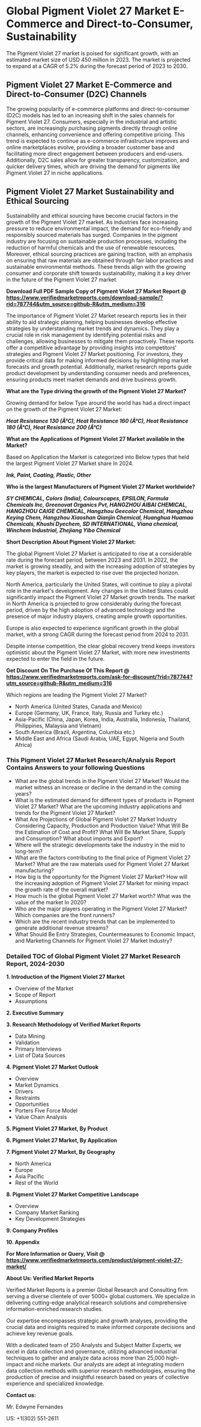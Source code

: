 <h1>Global Pigment Violet 27 Market E-Commerce and Direct-to-Consumer, Sustainability</h1><p class=""><p>The Pigment Violet 27 market is poised for significant growth, with an estimated market size of USD 450 million in 2023. The market is projected to expand at a CAGR of 5.2% during the forecast period of 2023 to 2030.</p><h2>Pigment Violet 27 Market E-Commerce and Direct-to-Consumer (D2C) Channels</h2><p>The growing popularity of e-commerce platforms and direct-to-consumer (D2C) models has led to an increasing shift in the sales channels for Pigment Violet 27. Consumers, especially in the industrial and artistic sectors, are increasingly purchasing pigments directly through online channels, enhancing convenience and offering competitive pricing. This trend is expected to continue as e-commerce infrastructure improves and online marketplaces evolve, providing a broader customer base and facilitating more direct engagement between producers and end-users. Additionally, D2C sales allow for greater transparency, customization, and quicker delivery times, which are driving the demand for pigments like Pigment Violet 27 in niche applications.</p><h2>Pigment Violet 27 Market Sustainability and Ethical Sourcing</h2><p>Sustainability and ethical sourcing have become crucial factors in the growth of the Pigment Violet 27 market. As industries face increasing pressure to reduce environmental impact, the demand for eco-friendly and responsibly sourced materials has surged. Companies in the pigment industry are focusing on sustainable production processes, including the reduction of harmful chemicals and the use of renewable resources. Moreover, ethical sourcing practices are gaining traction, with an emphasis on ensuring that raw materials are obtained through fair labor practices and sustainable environmental methods. These trends align with the growing consumer and corporate shift towards sustainability, making it a key driver in the future of the Pigment Violet 27 market.</p></p><p class=""><strong>Download Full PDF Sample Copy of Pigment Violet 27 Market Report @ <a href="https://www.verifiedmarketreports.com/download-sample/?rid=787744&utm_source=github-R&utm_medium=316" target="_blank">https://www.verifiedmarketreports.com/download-sample/?rid=787744&utm_source=github-R&utm_medium=316</a></strong></p><p>The importance of&nbsp;Pigment Violet 27 Market research reports lies in their ability to aid strategic planning, helping businesses develop effective strategies by understanding market trends and dynamics. They play a crucial role in risk management by identifying potential risks and challenges, allowing businesses to mitigate them proactively. These reports offer a competitive advantage by providing insights into competitors' strategies and Pigment Violet 27 Market positioning. For investors, they provide critical data for making informed decisions by highlighting market forecasts and growth potential. Additionally, market research reports guide product development by understanding consumer needs and preferences, ensuring products meet market demands and drive business growth.</p><p><strong>What are the&nbsp;Type driving the growth of the Pigment Violet 27 Market?</strong></p><p id="" class="">Growing demand for below Type around the world has had a direct impact on the growth of the Pigment Violet 27 Market:</p><p class=""><em><strong>Heat Resistance 130 (Â°C), Heat Resistance 160 (Â°C), Heat Resistance 180 (Â°C), Heat Resistance 200 (Â°C)</strong></em></p><p class=""><strong>What are the&nbsp;Applications&nbsp;of Pigment Violet 27 Market available in the Market?</strong></p><p id="" class="">Based on Application the Market is categorized into Below types that held the largest Pigment Violet 27 Market share In 2024.</p><p class=""><em><strong>Ink, Paint, Coating, Plastic, Other</strong></em></p><p class=""><strong>Who is the largest Manufacturers of Pigment Violet 27 Market worldwide?</strong></p><p><em><strong>SY CHEMICAL, Colors (India), Colourscapes, EPSILON, Formula Chemicals Inc, Greenovat Organics Pvt, HANGZHOU AIBAI CHEMICAL, HANGZHOU CAIGE CHEMICAL, Hangzhou Geecolor Chemical, Hangzhou Keying Chem, Hangzhou Xiaoshan Qianjin Chemical, Huanghua Huamao Chemicals, Khushi Dyechem, SD INTERNATIONAL, Viana chemical, Winchem Industrial, Zhejiang Yibo Chemical</strong></em></p><p id="" class=""><strong>Short Description About Pigment Violet 27 Market:</strong></p><p>The global Pigment Violet 27 Market is anticipated to rise at a considerable rate during the forecast period, between 2023 and 2031. In 2022, the market is growing steadily, and with the increasing adoption of strategies by key players, the market is expected to rise over the projected horizon.</p><p>North America, particularly the United States, will continue to play a pivotal role in the market's development. Any changes in the United States could significantly impact the Pigment Violet 27 Market growth trends. The market in North America is projected to grow considerably during the forecast period, driven by the high adoption of advanced technology and the presence of major industry players, creating ample growth opportunities.</p><p>Europe is also expected to experience significant growth in the global market, with a strong CAGR during the forecast period from 2024 to 2031.</p><p>Despite intense competition, the clear global recovery trend keeps investors optimistic about the Pigment Violet 27 Market, with more new investments expected to enter the field in the future.</p><p id="" class=""><strong>Get Discount On The Purchase Of This Report @ <a href="https://www.verifiedmarketreports.com/ask-for-discount/?rid=787744?utm_source=github-R&utm_medium=316" target="_blank">https://www.verifiedmarketreports.com/ask-for-discount/?rid=787744?utm_source=github-R&utm_medium=316</a></strong></p><p class="">Which regions are leading the Pigment Violet 27 Market?</p><ul><li>North America (United States, Canada and Mexico)</li><li>Europe (Germany, UK, France, Italy, Russia and Turkey etc.)</li><li>Asia-Pacific (China, Japan, Korea, India, Australia, Indonesia, Thailand, Philippines, Malaysia and Vietnam)</li><li>South America (Brazil, Argentina, Columbia etc.)</li><li>Middle East and Africa (Saudi Arabia, UAE, Egypt, Nigeria and South Africa)</li></ul><h3 id="" class="">This Pigment Violet 27 Market Research/Analysis Report Contains Answers to your following Questions</h3><ul><li>What are the global trends in the Pigment Violet 27 Market? Would the market witness an increase or decline in the demand in the coming years?</li><li>What is the estimated demand for different types of products in Pigment Violet 27 Market? What are the upcoming industry applications and trends for the Pigment Violet 27 Market?</li><li>What Are Projections of Global Pigment Violet 27 Market Industry Considering Capacity, Production and Production Value? What Will Be the Estimation of Cost and Profit? What Will Be Market Share, Supply and Consumption? What about imports and Export?</li><li>Where will the strategic developments take the industry in the mid to long-term?</li><li>What are the factors contributing to the final price of Pigment Violet 27 Market? What are the raw materials used for Pigment Violet 27 Market manufacturing?</li><li>How big is the opportunity for the Pigment Violet 27 Market? How will the increasing adoption of Pigment Violet 27 Market for mining impact the growth rate of the overall market?</li><li>How much is the global Pigment Violet 27 Market worth? What was the value of the market In 2020?</li><li>Who are the major players operating in the Pigment Violet 27 Market? Which companies are the front runners?</li><li>Which are the recent industry trends that can be implemented to generate additional revenue streams?</li><li>What Should Be Entry Strategies, Countermeasures to Economic Impact, and Marketing Channels for Pigment Violet 27 Market Industry?</li></ul><h3 id="" class="">Detailed TOC of Global Pigment Violet 27 Market Research Report, 2024-2030</h3><p id="" class=""><strong>1. Introduction of the Pigment Violet 27 Market</strong></p><ul><li>Overview of the Market</li><li>Scope of Report</li><li>Assumptions</li></ul><p id="" class=""><strong>2. Executive Summary</strong></p><p id="" class=""><strong>3. Research Methodology of Verified Market Reports</strong></p><ul><li>Data Mining</li><li>Validation</li><li>Primary Interviews</li><li>List of Data Sources</li></ul><p id="" class=""><strong>4. Pigment Violet 27 Market Outlook</strong></p><ul><li>Overview</li><li>Market Dynamics</li><li>Drivers</li><li>Restraints</li><li>Opportunities</li><li>Porters Five Force Model</li><li>Value Chain Analysis</li></ul><p id="" class=""><strong>5. Pigment Violet 27 Market, By Product</strong></p><p id="" class=""><strong>6. Pigment Violet 27 Market, By Application</strong></p><p id="" class=""><strong>7. Pigment Violet 27 Market, By Geography</strong></p><ul><li>North America</li><li>Europe</li><li>Asia Pacific</li><li>Rest of the World</li></ul><p id="" class=""><strong>8. Pigment Violet 27 Market Competitive Landscape</strong></p><ul><li>Overview</li><li>Company Market Ranking</li><li>Key Development Strategies</li></ul><p id="" class=""><strong>9. Company Profiles</strong></p><p id="" class=""><strong>10. Appendix</strong></p><p id="" class=""><strong>For More Information or Query, Visit @ <a href="https://www.verifiedmarketreports.com/product/pigment-violet-27-market/" target="_blank">https://www.verifiedmarketreports.com/product/pigment-violet-27-market/</a></strong></p><p id="" class=""><strong>About Us: Verified Market Reports</strong></p><p id="" class="">Verified Market Reports is a premier Global Research and Consulting firm serving a diverse clientele of over 5000+ global customers. We specialize in delivering cutting-edge analytical research solutions and comprehensive information-enriched research studies.</p><p id="" class="">Our expertise encompasses strategic and growth analyses, providing the crucial data and insights required to make informed corporate decisions and achieve key revenue goals.</p><p id="" class="">With a dedicated team of 250 Analysts and Subject Matter Experts, we excel in data collection and governance, utilizing advanced industrial techniques to gather and analyze data across more than 25,000 high-impact and niche markets. Our analysts are adept at integrating modern data collection methods with superior research methodologies, ensuring the production of precise and insightful research based on years of collective experience and specialized knowledge.</p><p id="" class=""><strong>Contact us:</strong></p><p id="" class="">Mr. Edwyne Fernandes</p><p id="" class="">US: +1(302) 551-2611</p>